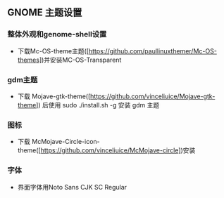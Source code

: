 ## GNOME 主题设置
### 整体外观和genome-shell设置
- 下载Mc-OS-theme主题([https://github.com/paullinuxthemer/Mc-OS-themes])并安装MC-OS-Transparent
### gdm主题
- 下载 Mojave-gtk-theme([https://github.com/vinceliuice/Mojave-gtk-theme]) 后使用
sudo ./install.sh -g 安装 gdm 主题
### 图标
- 下载 McMojave-Circle-icon-theme([https://github.com/vinceliuice/McMojave-circle])安装
### 字体
- 界面字体用Noto Sans CJK SC Regular
